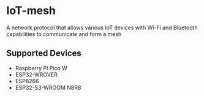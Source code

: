 # IoT-mesh
A network protocol that allows various IoT devices with Wi-Fi and Bluetooth capabilities to communicate and form a mesh

## Supported Devices
- Raspberry Pi Pico W
- ESP32-WROVER
- ESP8266 
- ESP32-S3-WROOM N8R8

